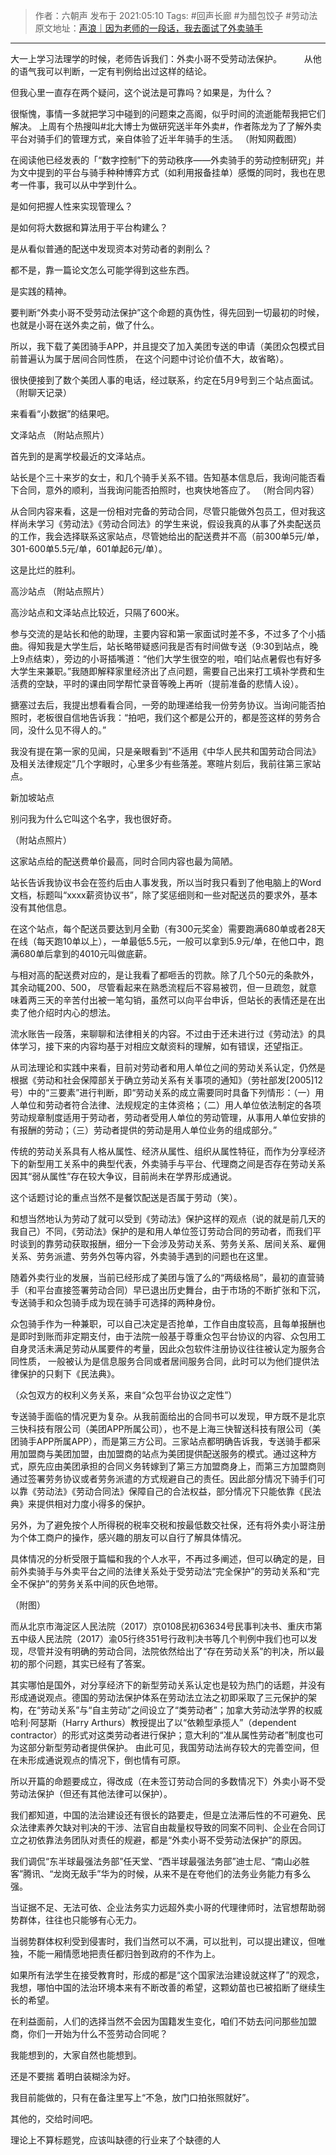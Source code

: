 

> 作者：六朝声
> 发布于 2021:05:10
> Tags: #回声长廊 #为醋包饺子 #劳动法 
> 原文地址：[声浪｜因为老师的一段话，我去面试了外卖骑手](https://mp.weixin.qq.com/s?__biz=MzUyMjU3NzI2MA==&mid=2247483651&idx=1&sn=a83923fc74547a7e7546a228e610abf0&chksm=f9c8f500cebf7c162f0c06692c2a209c61dd1855395b8cb167613f5639c8c46e4301a930cf16#rd)
　　
***
大一上学习法理学的时候，老师告诉我们：外卖小哥不受劳动法保护。
　　
从他的语气我可以判断，一定有判例给出过这样的结论。

但我心里一直存在两个疑问，这个说法是可靠吗？如果是，为什么？

很惭愧，事情一多就把学习中碰到的问题束之高阁，似乎时间的流逝能帮我把它们解决。
上周有个热搜叫#北大博士为做研究送半年外卖#，作者陈龙为了了解外卖平台对骑手们的管理方式，亲自体验了近半年骑手的生活。
（附知网截图）

在阅读他已经发表的「“数字控制”下的劳动秩序——外卖骑手的劳动控制研究」并为文中提到的平台与骑手种种博弈方式（如利用报备挂单）感慨的同时，我也在思考一件事，我可以从中学到什么。

是如何把握人性来实现管理么？

是如何将大数据和算法用于平台构建么？

是从看似普通的配送中发现资本对劳动者的剥削么？

都不是，靠一篇论文怎么可能学得到这些东西。

是实践的精神。

要判断“外卖小哥不受劳动法保护”这个命题的真伪性，得先回到一切最初的时候，也就是小哥在送外卖之前，做了什么。

所以，我下载了美团骑手APP，并且提交了加入美团专送的申请（美团众包模式目前普遍认为属于居间合同性质， 在这个问题中讨论价值不大，故省略）。

很快便接到了数个美团人事的电话，经过联系，约定在5月9号到三个站点面试。
（附聊天记录）

来看看“小数据”的结果吧。

文泽站点
（附站点照片）

首先到的是离学校最近的文泽站点。

站长是个三十来岁的女士，和几个骑手关系不错。告知基本信息后，我询问能否看下合同，意外的顺利，当我询问能否拍照时，也爽快地答应了。
（附合同内容）

从合同内容来看，这是一份相对完备的劳动合同，尽管只能做外包员工，但对我这样尚未学习《劳动法》《劳动合同法》的学生来说，假设我真的从事了外卖配送员的工作，我会选择联系这家站点，尽管她给出的配送费并不高（前300单5元/单，301-600单5.5元/单，601单起6元/单）。

这是比烂的胜利。

高沙站点
（附站点照片）

高沙站点和文泽站点比较近，只隔了600米。

参与交流的是站长和他的助理，主要内容和第一家面试时差不多，不过多了个小插曲。得知我是大学生后，站长略带疑惑问我是否有时间做专送（9:30到站点，晚上9点结束），旁边的小哥插嘴道：“他们大学生很空的啦，咱们站点暑假也有好多大学生来兼职。”我随即解释家里经济出了点问题，需要自己出来打工填补学费和生活费的空缺，平时的课由同学帮忙录音等晚上再听（提前准备的悲情人设）。

搪塞过去后，我提出想看看合同，一旁的助理递给我一份劳务协议。当询问能否拍照时，老板很自信地告诉我：“拍吧，我们这个都是公开的，都是签这样的劳务合同，没什么见不得人的。”

我没有提在第一家的见闻，只是亲眼看到“不适用《中华人民共和国劳动合同法》及相关法律规定”几个字眼时，心里多少有些落差。寒暄片刻后，我前往第三家站点。

新加坡站点

别问我为什么它叫这个名字，我也很好奇。

（附站点照片）

这家站点给的配送费单价最高，同时合同内容也最为简陋。

站长告诉我协议书会在签约后由人事发我，所以当时我只看到了他电脑上的Word文档，标题叫“xxxx薪资协议书”，除了奖惩细则和一些对配送员的要求外，基本没有其他信息。

在这个站点，每个配送员要达到月全勤（有300元奖金）需要跑满680单或者28天在线（每天跑10单以上），一单最低5.5元，一般可以拿到5.9元/单，在他口中，跑满680单后拿到的4010元叫做底薪。

与相对高的配送费对应的，是让我看了都咂舌的罚款。除了几个50元的条款外，其余动辄200、500， 尽管看起来在熟悉流程后不容易被罚，但一旦疏忽，就意味着两三天的辛苦付出被一笔勾销，虽然可以向平台申诉，但站长的表情还是在出卖了他介绍时内心的想法。

流水账告一段落，来聊聊和法律相关的内容。不过由于还未进行过《劳动法》的具体学习，接下来的内容均基于对相应文献资料的理解，如有错误，还望指正。

从司法理论和实践中来看，目前对劳动者和用人单位之间的劳动关系认定，仍然是根据《劳动和社会保障部关于确立劳动关系有关事项的通知》（劳社部发[2005]12号）中的“三要素”进行判断，即“劳动关系的成立需要同时具备下列情形：（一）用人单位和劳动者符合法律、法规规定的主体资格；（二）用人单位依法制定的各项劳动规章制度适用于劳动者，劳动者受用人单位的劳动管理，从事用人单位安排的有报酬的劳动；（三）劳动者提供的劳动是用人单位业务的组成部分。” 

传统的劳动关系具有人格从属性、经济从属性、组织从属性特征，而作为分享经济下的新型用工关系中的典型代表，外卖骑手与平台、代理商之间是否存在劳动关系因其“弱从属性”存在较大争议，目前尚未在学界形成通说。

这个话题讨论的重点当然不是餐饮配送是否属于劳动（笑）。

和想当然地认为劳动了就可以受到《劳动法》保护这样的观点（说的就是前几天的我自己）不同，《劳动法》保护的是和用人单位签订劳动合同的劳动者，而我们平时谈到的靠劳动获取报酬，细分一下会涉及劳动关系、劳务关系、居间关系、雇佣关系、劳务派遣、劳务外包等内容，外卖骑手遇到的问题也在这里。

随着外卖行业的发展，当前已经形成了美团与饿了么的“两级格局”，最初的直营骑手（和平台直接签署劳动合同）早已退出历史舞台，由于市场的不断扩张和下沉，专送骑手和众包骑手成为现在骑手可选择的两种身份。

众包骑手作为一种兼职，可以自己决定是否抢单，工作自由度较高，且每单报酬也是即时到账而非定期支付，由于法院一般基于尊重众包平台协议的内容、众包用工自身灵活未满足劳动从属要件的考量，因此众包软件注册协议往往被认定为服务合同性质， 一般被认为是信息服务合同或者居间服务合同，此时可以为他们提供法律保护的只剩下《民法典》。

（众包双方的权利义务关系，来自“众包平台协议之定性”）

专送骑手面临的情况更为复杂。从我前面给出的合同书可以发现，甲方既不是北京三快科技有限公司（美团APP所属公司），也不是上海三快智送科技有限公司（美团骑手APP所属APP），而是第三方公司。三家站点都明确告诉我，专送骑手都采用加盟商与美团加盟，由加盟商的站点为美团提供配送服务的模式。通过这种方式，原先应由美团承担的合同义务转嫁到了第三方加盟商身上，而第三方加盟商则通过签署劳务协议或者劳务派遣的方式规避自己的责任。因此部分情况下骑手们可以靠《劳动法》《劳动合同法》保障自己的合法权益，部分情况下只能依靠《民法典》来提供相对力度小得多的保护。

另外，为了避免按个人所得税的税率交税和按最低数交社保，还有将外卖小哥注册为个体工商户的操作，感兴趣的朋友可以自行了解具体情况。

具体情况的分析受限于篇幅和我的个人水平，不再过多阐述，但可以确定的是，目前外卖骑手与外卖平台之间的法律关系处于受劳动法“完全保护”的劳动关系和“完全不保护”的劳务关系中间的灰色地带。 

（附图）

而从北京市海淀区人民法院（2017）京0108民初63634号民事判决书、重庆市第五中级人民法院（2017）渝05行终351号行政判决书等几个判例中我们也可以发现，尽管并没有明确的劳动合同，法院依然给出了“存在劳动关系”的判决，所以最初的那个问题，其实已经有了答案。

其实哪怕是国外，对分享经济下的新型劳动关系认定也是较为热门的话题，并没有形成通说观点。德国的劳动法保护体系在劳动法立法之初即采取了三元保护的架构，在“劳动关系”与“自主劳动”之间设立了“类劳动者”；加拿大劳动法学界的权威哈利·阿瑟斯（Harry Arthurs）教授提出了以“依赖型承揽人”（dependent contractor）的形式对这类劳动者进行保护；意大利的“准从属性劳动者”制度也可为这部分新型劳动者提供保护。 由此可见，我国劳动法尚存较大的完善空间，但在未形成通说观点的情况下，倒也情有可原。

所以开篇的命题要成立，得改成（在未签订劳动合同的多数情况下）外卖小哥不受劳动法保护（但还有其他法律可以保护）。

我们都知道，中国的法治建设还有很长的路要走，但是立法滞后性的不可避免、民众法律素养欠缺对判决的干涉、法官自由裁量权导致的同案不同判、企业在合同订立之初依靠法务团队对责任的规避，都是“外卖小哥不受劳动法保护”的原因。 

我们调侃“东半球最强法务部”任天堂、“西半球最强法务部”迪士尼、“南山必胜客”腾讯、“龙岗无敌手”华为的时候，从来不是在夸他们的法务业务能力有多么强。

当证据不足、无法可依、企业法务实力远超外卖小哥的代理律师时，法官想帮助弱势群体，往往也只能够有心无力。

当弱势群体权利受到侵害时，我们当然可以不满，可以批判，可以提出建议，但唯独，不能一厢情愿地把责任都归咎到政府的不作为上。

如果所有法学生在接受教育时，形成的都是“这个国家法治建设就这样了”的观念，我想，哪怕中国的法治环境本来有不断改善的希望，这颗幼苗也已被掐断了继续生长的希望。

在利益面前，人们的选择当然不会因为国籍发生变化，咱们不妨去问问那些加盟商，你们一开始为什么不签劳动合同呢？

我能想到的，大家自然也能想到。

还是不要揣 着明白装糊涂为好。

我目前能做的，只有在备注里写上“不急，放门口拍张照就好”。

其他的，交给时间吧。

理论上不算标题党，应该叫缺德的行业来了个缺德的人
